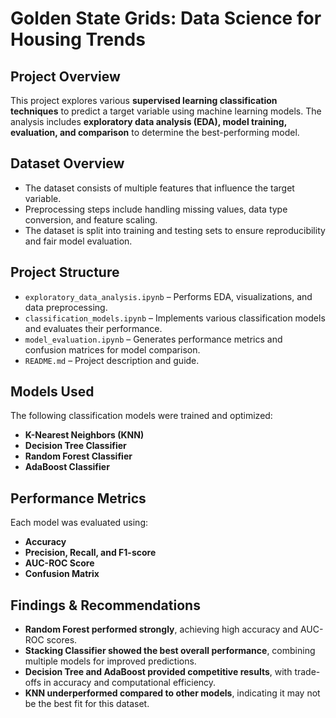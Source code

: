 # Golden State Grids: Data Science for Housing Trends
## **Project Overview**
This project explores various **supervised learning classification techniques** to predict a target variable using machine learning models. The analysis includes **exploratory data analysis (EDA), model training, evaluation, and comparison** to determine the best-performing model.

## **Dataset Overview**
- The dataset consists of multiple features that influence the target variable.
- Preprocessing steps include handling missing values, data type conversion, and feature scaling.
- The dataset is split into training and testing sets to ensure reproducibility and fair model evaluation.

## **Project Structure**
- `exploratory_data_analysis.ipynb` – Performs EDA, visualizations, and data preprocessing.
- `classification_models.ipynb` – Implements various classification models and evaluates their performance.
- `model_evaluation.ipynb` – Generates performance metrics and confusion matrices for model comparison.
- `README.md` – Project description and guide.

## **Models Used**
The following classification models were trained and optimized:
- **K-Nearest Neighbors (KNN)**
- **Decision Tree Classifier**
- **Random Forest Classifier**
- **AdaBoost Classifier**

## **Performance Metrics**
Each model was evaluated using:
- **Accuracy**
- **Precision, Recall, and F1-score**
- **AUC-ROC Score**
- **Confusion Matrix**

## **Findings & Recommendations**
- **Random Forest performed strongly**, achieving high accuracy and AUC-ROC scores.
- **Stacking Classifier showed the best overall performance**, combining multiple models for improved predictions.
- **Decision Tree and AdaBoost provided competitive results**, with trade-offs in accuracy and computational efficiency.
- **KNN underperformed compared to other models**, indicating it may not be the best fit for this dataset.

